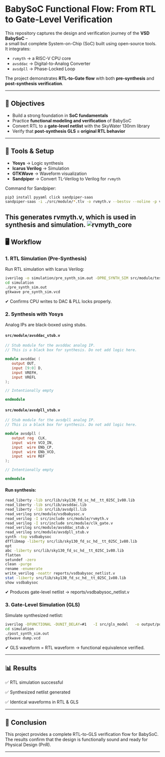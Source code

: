 # BabySoC Functional Flow: From RTL to Gate-Level Verification  

This repository captures the design and verification journey of the **VSD BabySoC** –  
a small but complete System-on-Chip (SoC) built using open-source tools.  
It integrates:  
- `rvmyth` → a RISC-V CPU core  
- `avsddac` → Digital-to-Analog Converter  
- `avsdpll` → Phase-Locked Loop  

The project demonstrates **RTL-to-Gate flow** with both **pre-synthesis** and **post-synthesis verification**.

---

## 📌 Objectives  

<!-- Why this project is useful -->
- Build a strong foundation in **SoC fundamentals**  
- Practice **functional modeling and verification** of BabySoC  
- Convert RTL to a **gate-level netlist** with the SkyWater 130nm library  
- Verify that **post-synthesis GLS = original RTL behavior**  

---

## 🔧 Tools & Setup  

<!-- Tools required -->
- **Yosys** → Logic synthesis  
- **Icarus Verilog** → Simulation  
- **GTKWave** → Waveform visualization  
- **Sandpiper** → Convert TL-Verilog to Verilog for `rvmyth`  

 Command for Sandpiper:  
```bash
pip3 install pyyaml click sandpiper-saas
sandpiper-saas -i ./src/module/*.tlv -o rvmyth.v --bestsv --noline -p verilog --outdir ./src/module/
```
This generates rvmyth.v, which is used in synthesis and simulation.
![rvmyth_core](assets/output_rvmyth_core.jpg)
---
## 🖥️ Workflow
### 1. RTL Simulation (Pre-Synthesis)
<!-- Pre-synthesis RTL check -->
Run RTL simulation with Icarus Verilog:

```bash
iverilog -o simulation/pre_synth_sim.out -DPRE_SYNTH_SIM src/module/testbench.v -I src/include -I src/module
cd simulation
./pre_synth_sim.out
gtkwave pre_synth_sim.vcd
```

✔ Confirms CPU writes to DAC & PLL locks properly.

### 2. Synthesis with Yosys
<!-- RTL -> Gate level -->
Analog IPs are black-boxed using stubs.

#### `src/module/avsddac_stub.v`

```verilog
// Stub module for the avsddac analog IP.
// This is a black box for synthesis. Do not add logic here.

module avsddac (
   output OUT,
   input [9:0] D,
   input VREFH,
   input VREFL
);

// Intentionally empty

endmodule
```

#### `src/module/avsdpll_stub.v`

```verilog
// Stub module for the avsdpll analog IP.
// This is a black box for synthesis. Do not add logic here.

module avsdpll (
   output reg  CLK,
   input  wire VCO_IN,
   input  wire ENb_CP,
   input  wire ENb_VCO,
   input  wire REF
);

// Intentionally empty

endmodule
```

#### Run synthesis:
```bash
read_liberty -lib src/lib/sky130_fd_sc_hd__tt_025C_1v80.lib
read_liberty -lib src/lib/avsddac.lib
read_liberty -lib src/lib/avsdpll.lib
read_verilog src/module/vsdbabysoc.v
read_verilog -I src/include src/module/rvmyth.v
read_verilog -I src/include src/module/clk_gate.v
read_verilog src/module/avsddac_stub.v
read_verilog src/module/avsdpll_stub.v
synth -top vsdbabysoc
dfflibmap -liberty src/lib/sky130_fd_sc_hd__tt_025C_1v80.lib
opt
abc -liberty src/lib/sky130_fd_sc_hd__tt_025C_1v80.lib
flatten
setundef -zero
clean -purge
rename -enumerate
write_verilog -noattr reports/vsdbabysoc_netlist.v
stat -liberty src/lib/sky130_fd_sc_hd__tt_025C_1v80.lib
show vsdbabysoc
```

✔ Produces gate-level netlist → reports/vsdbabysoc_netlist.v

### 3. Gate-Level Simulation (GLS)
<!-- Post-synthesis verification -->
Simulate synthesized netlist:

```bash
iverilog -DFUNCTIONAL -DUNIT_DELAY=#1   -I src/gls_model   -o output/post_synth_sim/post_synth_sim.out   src/module/testbench.rvmyth.post-routing.v src/module/testbench.v  src/gls_model/primitives.v   src/gls_model/sky130_fd_sc_hd.v   output/synthesized/vsdbabysoc.synth.v   src/module/avsdpll.v   src/module/avsddac.v
cd simulation
./post_synth_sim.out
gtkwave dump.vcd
```

✔ GLS waveform = RTL waveform → functional equivalence verified.

---
## 📊 Results
✅ RTL simulation successful

✅ Synthesized netlist generated

✅ Identical waveforms in RTL & GLS

---
## 🚀 Conclusion
This project provides a complete RTL-to-GLS verification flow for BabySoC.
The results confirm that the design is functionally sound and ready for Physical Design (PnR).

---
